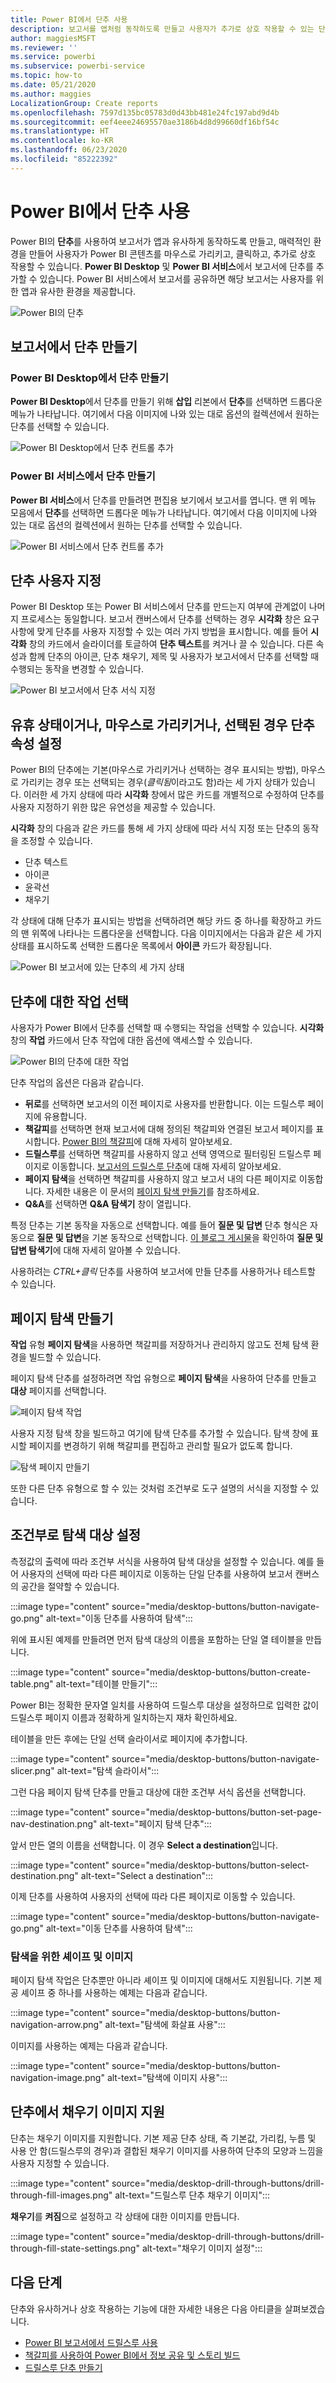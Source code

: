 ```yaml
---
title: Power BI에서 단추 사용
description: 보고서를 앱처럼 동작하도록 만들고 사용자가 추가로 상호 작용할 수 있는 단추를 Power BI 보고서에 추가할 수 있습니다.
author: maggiesMSFT
ms.reviewer: ''
ms.service: powerbi
ms.subservice: powerbi-service
ms.topic: how-to
ms.date: 05/21/2020
ms.author: maggies
LocalizationGroup: Create reports
ms.openlocfilehash: 7597d135bc05783d0d43bb481e24fc197abd9d4b
ms.sourcegitcommit: eef4eee24695570ae3186b4d8d99660df16bf54c
ms.translationtype: HT
ms.contentlocale: ko-KR
ms.lasthandoff: 06/23/2020
ms.locfileid: "85222392"
---
```

# <a name="use-buttons-in-power-bi"></a>Power BI에서 단추 사용
Power BI의 **단추**를 사용하여 보고서가 앱과 유사하게 동작하도록 만들고, 매력적인 환경을 만들어 사용자가 Power BI 콘텐츠를 마우스로 가리키고, 클릭하고, 추가로 상호 작용할 수 있습니다. **Power BI Desktop** 및 **Power BI 서비스**에서 보고서에 단추를 추가할 수 있습니다. Power BI 서비스에서 보고서를 공유하면 해당 보고서는 사용자를 위한 앱과 유사한 환경을 제공합니다.

![Power BI의 단추](media/desktop-buttons/power-bi-buttons.png)

## <a name="create-buttons-in-reports"></a>보고서에서 단추 만들기

### <a name="create-a-button-in-power-bi-desktop"></a>Power BI Desktop에서 단추 만들기

**Power BI Desktop**에서 단추를 만들기 위해 **삽입** 리본에서 **단추**를 선택하면 드롭다운 메뉴가 나타납니다. 여기에서 다음 이미지에 나와 있는 대로 옵션의 컬렉션에서 원하는 단추를 선택할 수 있습니다. 

![Power BI Desktop에서 단추 컨트롤 추가](media/desktop-buttons/power-bi-button-dropdown.png)

### <a name="create-a-button-in-the-power-bi-service"></a>Power BI 서비스에서 단추 만들기

**Power BI 서비스**에서 단추를 만들려면 편집용 보기에서 보고서를 엽니다. 맨 위 메뉴 모음에서 **단추**를 선택하면 드롭다운 메뉴가 나타납니다. 여기에서 다음 이미지에 나와 있는 대로 옵션의 컬렉션에서 원하는 단추를 선택할 수 있습니다. 

![Power BI 서비스에서 단추 컨트롤 추가](media/desktop-buttons/power-bi-button-service-dropdown.png)

## <a name="customize-a-button"></a>단추 사용자 지정

Power BI Desktop 또는 Power BI 서비스에서 단추를 만드는지 여부에 관계없이 나머지 프로세스는 동일합니다. 보고서 캔버스에서 단추를 선택하는 경우 **시각화** 창은 요구 사항에 맞게 단추를 사용자 지정할 수 있는 여러 가지 방법을 표시합니다. 예를 들어 **시각화** 창의 카드에서 슬라이더를 토글하여 **단추 텍스트**를 켜거나 끌 수 있습니다. 다른 속성과 함께 단추의 아이콘, 단추 채우기, 제목 및 사용자가 보고서에서 단추를 선택할 때 수행되는 동작을 변경할 수 있습니다.

![Power BI 보고서에서 단추 서식 지정](media/desktop-buttons/power-bi-button-properties.png)

## <a name="set-button-properties-when-idle-hovered-over-or-selected"></a>유휴 상태이거나, 마우스로 가리키거나, 선택된 경우 단추 속성 설정

Power BI의 단추에는 기본(마우스로 가리키거나 선택하는 경우 표시되는 방법), 마우스로 가리키는 경우 또는 선택되는 경우(*클릭됨*이라고도 함)라는 세 가지 상태가 있습니다. 이러한 세 가지 상태에 따라 **시각화** 창에서 많은 카드를 개별적으로 수정하여 단추를 사용자 지정하기 위한 많은 유연성을 제공할 수 있습니다.

**시각화** 창의 다음과 같은 카드를 통해 세 가지 상태에 따라 서식 지정 또는 단추의 동작을 조정할 수 있습니다.

* 단추 텍스트
* 아이콘
* 윤곽선
* 채우기

각 상태에 대해 단추가 표시되는 방법을 선택하려면 해당 카드 중 하나를 확장하고 카드의 맨 위쪽에 나타나는 드롭다운을 선택합니다. 다음 이미지에서는 다음과 같은 세 가지 상태를 표시하도록 선택한 드롭다운 목록에서 **아이콘** 카드가 확장됩니다.

![Power BI 보고서에 있는 단추의 세 가지 상태](media/desktop-buttons/power-bi-button-format.png)

## <a name="select-the-action-for-a-button"></a>단추에 대한 작업 선택

사용자가 Power BI에서 단추를 선택할 때 수행되는 작업을 선택할 수 있습니다. **시각화** 창의 **작업** 카드에서 단추 작업에 대한 옵션에 액세스할 수 있습니다.

![Power BI의 단추에 대한 작업](media/desktop-buttons/power-bi-button-action.png)

단추 작업의 옵션은 다음과 같습니다.

- **뒤로**를 선택하면 보고서의 이전 페이지로 사용자를 반환합니다. 이는 드릴스루 페이지에 유용합니다.
- **책갈피**를 선택하면 현재 보고서에 대해 정의된 책갈피와 연결된 보고서 페이지를 표시합니다. [Power BI의 책갈피](desktop-bookmarks.md)에 대해 자세히 알아보세요. 
- **드릴스루**를 선택하면 책갈피를 사용하지 않고 선택 영역으로 필터링된 드릴스루 페이지로 이동합니다. [보고서의 드릴스루 단추](desktop-drill-through-buttons.md)에 대해 자세히 알아보세요.
- **페이지 탐색**을 선택하면 책갈피를 사용하지 않고 보고서 내의 다른 페이지로 이동합니다. 자세한 내용은 이 문서의 [페이지 탐색 만들기](#create-page-navigation)를 참조하세요.
- **Q&A**를 선택하면 **Q&A 탐색기** 창이 열립니다. 

특정 단추는 기본 동작을 자동으로 선택합니다. 예를 들어 **질문 및 답변** 단추 형식은 자동으로 **질문 및 답변**을 기본 동작으로 선택합니다. [이 블로그 게시물](https://powerbi.microsoft.com/blog/power-bi-desktop-april-2018-feature-summary/#Q&AExplorer)을 확인하여 **질문 및 답변 탐색기**에 대해 자세히 알아볼 수 있습니다.

사용하려는 *CTRL+클릭* 단추를 사용하여 보고서에 만들 단추를 사용하거나 테스트할 수 있습니다. 

## <a name="create-page-navigation"></a>페이지 탐색 만들기

**작업** 유형 **페이지 탐색**을 사용하면 책갈피를 저장하거나 관리하지 않고도 전체 탐색 환경을 빌드할 수 있습니다.

페이지 탐색 단추를 설정하려면 작업 유형으로 **페이지 탐색**을 사용하여 단추를 만들고 **대상** 페이지를 선택합니다.

![페이지 탐색 작업](media/desktop-buttons/power-bi-page-navigation.png)

사용자 지정 탐색 창을 빌드하고 여기에 탐색 단추를 추가할 수 있습니다. 탐색 창에 표시할 페이지를 변경하기 위해 책갈피를 편집하고 관리할 필요가 없도록 합니다.

![탐색 페이지 만들기](media/desktop-buttons/power-bi-build-navigation-pane.png)

또한 다른 단추 유형으로 할 수 있는 것처럼 조건부로 도구 설명의 서식을 지정할 수 있습니다.

## <a name="set-the-navigation-destination-conditionally"></a>조건부로 탐색 대상 설정

측정값의 출력에 따라 조건부 서식을 사용하여 탐색 대상을 설정할 수 있습니다. 예를 들어 사용자의 선택에 따라 다른 페이지로 이동하는 단일 단추를 사용하여 보고서 캔버스의 공간을 절약할 수 있습니다.

:::image type="content" source="media/desktop-buttons/button-navigate-go.png" alt-text="이동 단추를 사용하여 탐색":::
 
위에 표시된 예제를 만들려면 먼저 탐색 대상의 이름을 포함하는 단일 열 테이블을 만듭니다.

:::image type="content" source="media/desktop-buttons/button-create-table.png" alt-text="테이블 만들기":::

Power BI는 정확한 문자열 일치를 사용하여 드릴스루 대상을 설정하므로 입력한 값이 드릴스루 페이지 이름과 정확하게 일치하는지 재차 확인하세요.

테이블을 만든 후에는 단일 선택 슬라이서로 페이지에 추가합니다.

:::image type="content" source="media/desktop-buttons/button-navigate-slicer.png" alt-text="탐색 슬라이서":::

그런 다음 페이지 탐색 단추를 만들고 대상에 대한 조건부 서식 옵션을 선택합니다.

:::image type="content" source="media/desktop-buttons/button-set-page-nav-destination.png" alt-text="페이지 탐색 단추":::
 
앞서 만든 열의 이름을 선택합니다. 이 경우 **Select a destination**입니다.

:::image type="content" source="media/desktop-buttons/button-select-destination.png" alt-text="Select a destination":::

이제 단추를 사용하여 사용자의 선택에 따라 다른 페이지로 이동할 수 있습니다.

:::image type="content" source="media/desktop-buttons/button-navigate-go.png" alt-text="이동 단추를 사용하여 탐색":::
 
### <a name="shapes-and-images-for-navigation"></a>탐색을 위한 셰이프 및 이미지

페이지 탐색 작업은 단추뿐만 아니라 셰이프 및 이미지에 대해서도 지원됩니다. 기본 제공 셰이프 중 하나를 사용하는 예제는 다음과 같습니다.

:::image type="content" source="media/desktop-buttons/button-navigation-arrow.png" alt-text="탐색에 화살표 사용":::
 
이미지를 사용하는 예제는 다음과 같습니다.

:::image type="content" source="media/desktop-buttons/button-navigation-image.png" alt-text="탐색에 이미지 사용":::
 
## <a name="buttons-support-fill-images"></a>단추에서 채우기 이미지 지원

단추는 채우기 이미지를 지원합니다. 기본 제공 단추 상태, 즉 기본값, 가리킴, 누름 및 사용 안 함(드릴스루의 경우)과 결합된 채우기 이미지를 사용하여 단추의 모양과 느낌을 사용자 지정할 수 있습니다.

:::image type="content" source="media/desktop-drill-through-buttons/drill-through-fill-images.png" alt-text="드릴스루 단추 채우기 이미지":::

**채우기**를 **켜짐**으로 설정하고 각 상태에 대한 이미지를 만듭니다.

:::image type="content" source="media/desktop-drill-through-buttons/drill-through-fill-state-settings.png" alt-text="채우기 이미지 설정":::


## <a name="next-steps"></a>다음 단계
단추와 유사하거나 상호 작용하는 기능에 대한 자세한 내용은 다음 아티클을 살펴보겠습니다.

* [Power BI 보고서에서 드릴스루 사용](desktop-drillthrough.md)
* [책갈피를 사용하여 Power BI에서 정보 공유 및 스토리 빌드](desktop-bookmarks.md)
* [드릴스루 단추 만들기](desktop-drill-through-buttons.md)

